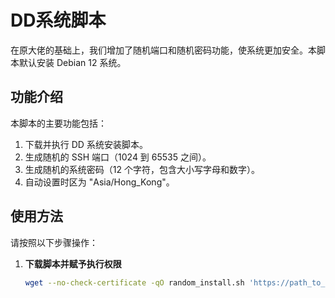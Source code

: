 # DD系统脚本

在原大佬的基础上，我们增加了随机端口和随机密码功能，使系统更加安全。本脚本默认安装 Debian 12 系统。

## 功能介绍

本脚本的主要功能包括：
1. 下载并执行 DD 系统安装脚本。
2. 生成随机的 SSH 端口（1024 到 65535 之间）。
3. 生成随机的系统密码（12 个字符，包含大小写字母和数字）。
4. 自动设置时区为 "Asia/Hong_Kong"。

## 使用方法

请按照以下步骤操作：

1. **下载脚本并赋予执行权限**

   ```bash
   wget --no-check-certificate -qO random_install.sh 'https://path_to_your_modified_script/random_install.sh' && chmod +x random_install.sh && ./random_install.sh
